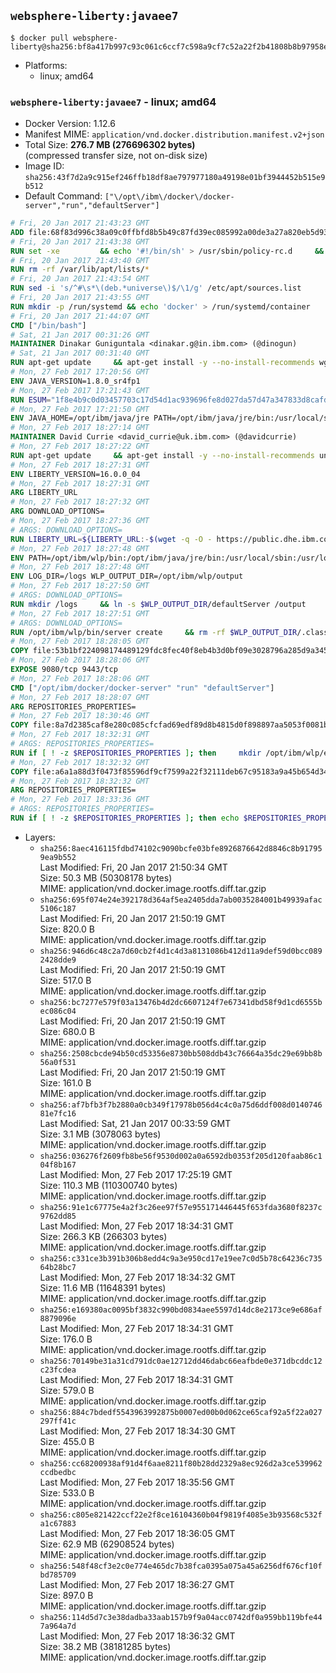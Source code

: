 ## `websphere-liberty:javaee7`

```console
$ docker pull websphere-liberty@sha256:bf8a417b997c93c061c6ccf7c598a9cf7c52a22f2b41808b8b97958e7467cf2c
```

-	Platforms:
	-	linux; amd64

### `websphere-liberty:javaee7` - linux; amd64

-	Docker Version: 1.12.6
-	Manifest MIME: `application/vnd.docker.distribution.manifest.v2+json`
-	Total Size: **276.7 MB (276696302 bytes)**  
	(compressed transfer size, not on-disk size)
-	Image ID: `sha256:43f7d2a9c915ef246ffb18df8ae797977180a49198e01bf3944452b515e9b512`
-	Default Command: `["\/opt\/ibm\/docker\/docker-server","run","defaultServer"]`

```dockerfile
# Fri, 20 Jan 2017 21:43:23 GMT
ADD file:68f83d996c38a09c0ffbfd8b5b49c87fd39ec085992a00de3a27a820eb5d9383 in / 
# Fri, 20 Jan 2017 21:43:38 GMT
RUN set -xe 		&& echo '#!/bin/sh' > /usr/sbin/policy-rc.d 	&& echo 'exit 101' >> /usr/sbin/policy-rc.d 	&& chmod +x /usr/sbin/policy-rc.d 		&& dpkg-divert --local --rename --add /sbin/initctl 	&& cp -a /usr/sbin/policy-rc.d /sbin/initctl 	&& sed -i 's/^exit.*/exit 0/' /sbin/initctl 		&& echo 'force-unsafe-io' > /etc/dpkg/dpkg.cfg.d/docker-apt-speedup 		&& echo 'DPkg::Post-Invoke { "rm -f /var/cache/apt/archives/*.deb /var/cache/apt/archives/partial/*.deb /var/cache/apt/*.bin || true"; };' > /etc/apt/apt.conf.d/docker-clean 	&& echo 'APT::Update::Post-Invoke { "rm -f /var/cache/apt/archives/*.deb /var/cache/apt/archives/partial/*.deb /var/cache/apt/*.bin || true"; };' >> /etc/apt/apt.conf.d/docker-clean 	&& echo 'Dir::Cache::pkgcache ""; Dir::Cache::srcpkgcache "";' >> /etc/apt/apt.conf.d/docker-clean 		&& echo 'Acquire::Languages "none";' > /etc/apt/apt.conf.d/docker-no-languages 		&& echo 'Acquire::GzipIndexes "true"; Acquire::CompressionTypes::Order:: "gz";' > /etc/apt/apt.conf.d/docker-gzip-indexes 		&& echo 'Apt::AutoRemove::SuggestsImportant "false";' > /etc/apt/apt.conf.d/docker-autoremove-suggests
# Fri, 20 Jan 2017 21:43:40 GMT
RUN rm -rf /var/lib/apt/lists/*
# Fri, 20 Jan 2017 21:43:54 GMT
RUN sed -i 's/^#\s*\(deb.*universe\)$/\1/g' /etc/apt/sources.list
# Fri, 20 Jan 2017 21:43:55 GMT
RUN mkdir -p /run/systemd && echo 'docker' > /run/systemd/container
# Fri, 20 Jan 2017 21:44:07 GMT
CMD ["/bin/bash"]
# Sat, 21 Jan 2017 00:31:26 GMT
MAINTAINER Dinakar Guniguntala <dinakar.g@in.ibm.com> (@dinogun)
# Sat, 21 Jan 2017 00:31:40 GMT
RUN apt-get update     && apt-get install -y --no-install-recommends wget ca-certificates     && rm -rf /var/lib/apt/lists/*
# Mon, 27 Feb 2017 17:20:56 GMT
ENV JAVA_VERSION=1.8.0_sr4fp1
# Mon, 27 Feb 2017 17:21:43 GMT
RUN ESUM="1f8e4b9c0d03457703c17d54d1ac939696fe8d027da57d47a347833d8cafdc90"     && BASE_URL="https://public.dhe.ibm.com/ibmdl/export/pub/systems/cloud/runtimes/java/meta/"     && YML_FILE="jre/linux/x86_64/index.yml"     && wget -q -U UA_IBM_JAVA_Docker -O /tmp/index.yml $BASE_URL/$YML_FILE     && JAVA_URL=$(cat /tmp/index.yml | sed -n '/'$JAVA_VERSION'/{n;p}' | sed -n 's/\s*uri:\s//p' | tr -d '\r')     && wget -q -U UA_IBM_JAVA_Docker -O /tmp/ibm-java.bin $JAVA_URL     && echo "$ESUM  /tmp/ibm-java.bin" | sha256sum -c -     && echo "INSTALLER_UI=silent" > /tmp/response.properties     && echo "USER_INSTALL_DIR=/opt/ibm/java" >> /tmp/response.properties     && echo "LICENSE_ACCEPTED=TRUE" >> /tmp/response.properties     && mkdir -p /opt/ibm     && chmod +x /tmp/ibm-java.bin     && /tmp/ibm-java.bin -i silent -f /tmp/response.properties     && rm -f /tmp/response.properties     && rm -f /tmp/index.yml     && rm -f /tmp/ibm-java.bin
# Mon, 27 Feb 2017 17:21:50 GMT
ENV JAVA_HOME=/opt/ibm/java/jre PATH=/opt/ibm/java/jre/bin:/usr/local/sbin:/usr/local/bin:/usr/sbin:/usr/bin:/sbin:/bin
# Mon, 27 Feb 2017 18:27:14 GMT
MAINTAINER David Currie <david_currie@uk.ibm.com> (@davidcurrie)
# Mon, 27 Feb 2017 18:27:22 GMT
RUN apt-get update     && apt-get install -y --no-install-recommends unzip     && rm -rf /var/lib/apt/lists/*
# Mon, 27 Feb 2017 18:27:31 GMT
ENV LIBERTY_VERSION=16.0.0_04
# Mon, 27 Feb 2017 18:27:31 GMT
ARG LIBERTY_URL
# Mon, 27 Feb 2017 18:27:32 GMT
ARG DOWNLOAD_OPTIONS=
# Mon, 27 Feb 2017 18:27:36 GMT
# ARGS: DOWNLOAD_OPTIONS=
RUN LIBERTY_URL=${LIBERTY_URL:-$(wget -q -O - https://public.dhe.ibm.com/ibmdl/export/pub/software/websphere/wasdev/downloads/wlp/index.yml  | grep $LIBERTY_VERSION -A 6 | sed -n 's/\s*kernel:\s//p' | tr -d '\r' )}      && wget $DOWNLOAD_OPTIONS $LIBERTY_URL -U UA-IBM-WebSphere-Liberty-Docker -O /tmp/wlp.zip     && unzip -q /tmp/wlp.zip -d /opt/ibm     && rm /tmp/wlp.zip
# Mon, 27 Feb 2017 18:27:48 GMT
ENV PATH=/opt/ibm/wlp/bin:/opt/ibm/java/jre/bin:/usr/local/sbin:/usr/local/bin:/usr/sbin:/usr/bin:/sbin:/bin
# Mon, 27 Feb 2017 18:27:48 GMT
ENV LOG_DIR=/logs WLP_OUTPUT_DIR=/opt/ibm/wlp/output
# Mon, 27 Feb 2017 18:27:50 GMT
# ARGS: DOWNLOAD_OPTIONS=
RUN mkdir /logs     && ln -s $WLP_OUTPUT_DIR/defaultServer /output     && ln -s /opt/ibm/wlp/usr/servers/defaultServer /config
# Mon, 27 Feb 2017 18:27:51 GMT
# ARGS: DOWNLOAD_OPTIONS=
RUN /opt/ibm/wlp/bin/server create     && rm -rf $WLP_OUTPUT_DIR/.classCache /output/workarea
# Mon, 27 Feb 2017 18:28:05 GMT
COPY file:53b1bf224098174489129fdc8fec40f8eb4b3d0bf09e3028796a285d9a3457f1 in /opt/ibm/docker/ 
# Mon, 27 Feb 2017 18:28:06 GMT
EXPOSE 9080/tcp 9443/tcp
# Mon, 27 Feb 2017 18:28:06 GMT
CMD ["/opt/ibm/docker/docker-server" "run" "defaultServer"]
# Mon, 27 Feb 2017 18:28:07 GMT
ARG REPOSITORIES_PROPERTIES=
# Mon, 27 Feb 2017 18:30:46 GMT
COPY file:8a7d2385caf8e280c085cfcfad69edf89d8b4815d0f898897aa5053f0081bf61 in /config/ 
# Mon, 27 Feb 2017 18:32:31 GMT
# ARGS: REPOSITORIES_PROPERTIES=
RUN if [ ! -z $REPOSITORIES_PROPERTIES ]; then     mkdir /opt/ibm/wlp/etc/     echo $REPOSITORIES_PROPERTIES > /opt/ibm/wlp/etc/repositories.properties;   fi   && installUtility install --acceptLicense     appSecurity-2.0 bluemixUtility-1.0 collectiveMember-1.0 ldapRegistry-3.0     localConnector-1.0 microProfile-1.0 monitor-1.0 restConnector-1.0     requestTiming-1.0 restConnector-2.0 sessionDatabase-1.0 ssl-1.0     webCache-1.0 webProfile-7.0   && if [ ! -z $REPOSITORIES_PROPERTIES ]; then rm /opt/ibm/wlp/etc/repositories.properties; fi   && rm -rf /output/workarea /output/logs
# Mon, 27 Feb 2017 18:32:32 GMT
COPY file:a6a1a88d3f0473f85596df9cf7599a22f32111deb67c95183a9a45b654d347eb in /config/ 
# Mon, 27 Feb 2017 18:32:32 GMT
ARG REPOSITORIES_PROPERTIES=
# Mon, 27 Feb 2017 18:33:36 GMT
# ARGS: REPOSITORIES_PROPERTIES=
RUN if [ ! -z $REPOSITORIES_PROPERTIES ]; then echo $REPOSITORIES_PROPERTIES > /opt/ibm/wlp/etc/repositories.properties; fi     && installUtility install --acceptLicense appSecurityClient-1.0 javaee-7.0 javaeeClient-7.0     && if [ ! -z $REPOSITORIES_PROPERTIES ] ; then rm /opt/ibm/wlp/etc/repositories.properties; fi     && rm -rf /output/workarea /output/logs
```

-	Layers:
	-	`sha256:8aec416115fdbd74102c9090bcfe03bfe8926876642d8846c8b917959ea9b552`  
		Last Modified: Fri, 20 Jan 2017 21:50:34 GMT  
		Size: 50.3 MB (50308178 bytes)  
		MIME: application/vnd.docker.image.rootfs.diff.tar.gzip
	-	`sha256:695f074e24e392178d364af5ea2405dda7ab0035284001b49939afac5106c187`  
		Last Modified: Fri, 20 Jan 2017 21:50:19 GMT  
		Size: 820.0 B  
		MIME: application/vnd.docker.image.rootfs.diff.tar.gzip
	-	`sha256:946d6c48c2a7d60cb2f4d1c4d3a8131086b412d11a9def59d0bcc0892428dde9`  
		Last Modified: Fri, 20 Jan 2017 21:50:19 GMT  
		Size: 517.0 B  
		MIME: application/vnd.docker.image.rootfs.diff.tar.gzip
	-	`sha256:bc7277e579f03a13476b4d2dc6607124f7e67341dbd58f9d1cd6555bec086c04`  
		Last Modified: Fri, 20 Jan 2017 21:50:19 GMT  
		Size: 680.0 B  
		MIME: application/vnd.docker.image.rootfs.diff.tar.gzip
	-	`sha256:2508cbcde94b50cd53356e8730bb508ddb43c76664a35dc29e69bb8b56a0f531`  
		Last Modified: Fri, 20 Jan 2017 21:50:19 GMT  
		Size: 161.0 B  
		MIME: application/vnd.docker.image.rootfs.diff.tar.gzip
	-	`sha256:af7bfb3f7b2880a0cb349f17978b056d4c4c0a75d6ddf008d014074681e7fc16`  
		Last Modified: Sat, 21 Jan 2017 00:33:59 GMT  
		Size: 3.1 MB (3078063 bytes)  
		MIME: application/vnd.docker.image.rootfs.diff.tar.gzip
	-	`sha256:036276f2609fb8be56f9530d002a0a6592db0353f205d120faab86c104f8b167`  
		Last Modified: Mon, 27 Feb 2017 17:25:19 GMT  
		Size: 110.3 MB (110300740 bytes)  
		MIME: application/vnd.docker.image.rootfs.diff.tar.gzip
	-	`sha256:91e1c67775e4a2f3c26ee97f57e955171446445f653fda3680f8237c9762dd85`  
		Last Modified: Mon, 27 Feb 2017 18:34:31 GMT  
		Size: 266.3 KB (266303 bytes)  
		MIME: application/vnd.docker.image.rootfs.diff.tar.gzip
	-	`sha256:c331ce3b391b306b8edd4c9a3e950cd17e19ee7c0d5b78c64236c73564b28bc7`  
		Last Modified: Mon, 27 Feb 2017 18:34:32 GMT  
		Size: 11.6 MB (11648391 bytes)  
		MIME: application/vnd.docker.image.rootfs.diff.tar.gzip
	-	`sha256:e169380ac0095bf3832c990bd0834aee5597d14dc8e2173ce9e686af8879096e`  
		Last Modified: Mon, 27 Feb 2017 18:34:31 GMT  
		Size: 176.0 B  
		MIME: application/vnd.docker.image.rootfs.diff.tar.gzip
	-	`sha256:70149be31a31cd791dc0ae12712dd46dabc66eafbde0e371dbcddc12c23fcdea`  
		Last Modified: Mon, 27 Feb 2017 18:34:31 GMT  
		Size: 579.0 B  
		MIME: application/vnd.docker.image.rootfs.diff.tar.gzip
	-	`sha256:884c7bdedf5543963992875b0007ed00b0d062ce65caf92a5f22a027297ff41c`  
		Last Modified: Mon, 27 Feb 2017 18:34:30 GMT  
		Size: 455.0 B  
		MIME: application/vnd.docker.image.rootfs.diff.tar.gzip
	-	`sha256:cc68200938af91d4f6aae8211f80b28dd2329a8ec926d2a3ce539962ccdbedbc`  
		Last Modified: Mon, 27 Feb 2017 18:35:56 GMT  
		Size: 533.0 B  
		MIME: application/vnd.docker.image.rootfs.diff.tar.gzip
	-	`sha256:c805e821422ccf22e2f8ce16104360b04f9819f4085e3b93568c532fa1c67883`  
		Last Modified: Mon, 27 Feb 2017 18:36:05 GMT  
		Size: 62.9 MB (62908524 bytes)  
		MIME: application/vnd.docker.image.rootfs.diff.tar.gzip
	-	`sha256:548f48cf3e2c0e774e465dc7b38fca0395a075a45a6256df676cf10fbd785709`  
		Last Modified: Mon, 27 Feb 2017 18:36:27 GMT  
		Size: 897.0 B  
		MIME: application/vnd.docker.image.rootfs.diff.tar.gzip
	-	`sha256:114d5d7c3e38dadba33aab157b9f9a04acc0742df0a959bb119bfe447a964a7d`  
		Last Modified: Mon, 27 Feb 2017 18:36:32 GMT  
		Size: 38.2 MB (38181285 bytes)  
		MIME: application/vnd.docker.image.rootfs.diff.tar.gzip
